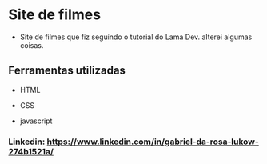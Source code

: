 
# Site de filmes
* Site de filmes que fiz seguindo o tutorial do Lama Dev. alterei algumas coisas.

## Ferramentas utilizadas

* HTML

* CSS

* javascript

### Linkedin: https://www.linkedin.com/in/gabriel-da-rosa-lukow-274b1521a/
